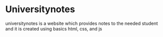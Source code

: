 # Universitynotes
universitynotes is a website which provides notes to the needed student and it is created using basics html, css, and js
